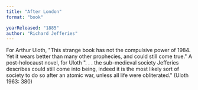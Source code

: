 ```yaml
---
title: "After London"
format: "book"

yearReleased: "1885"
author: "Richard Jefferies"
---
```

For Arthur Uloth, "This strange book has not the  compulsive power of 1984. Yet it wears better than many other prophecies,  and could still come true." A post-holocaust novel, for Uloth ". . . the  sub-medieval society Jefferies describes could still come into being, indeed it  is the most likely sort of society to do so after an atomic war, unless all life  were obliterated." (Uloth 1963: 380)
 